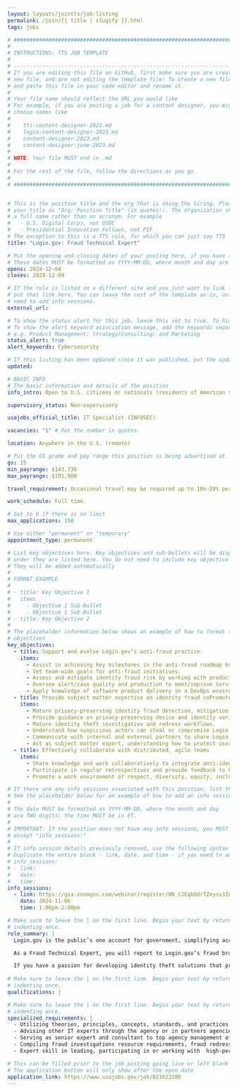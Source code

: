 ```yaml
---
layout: layouts/jointts/job-listing
permalink: /join/{{ title | slugify }}.html
tags: jobs

# ###############################################################################
#                                                                              #
# INSTRUCTIONS: TTS JOB TEMPLATE                                               #
#                                                                              #
# -----------------------------------------------------------------------------#
# If you are editing this file on GitHub, first make sure you are creating a   #
# new file, and are not editing the template file! To create a new file, copy  #
# and paste this file in your code editor and rename it.                       #
#                                                                              #
# Your file name should reflect the URL you would like                         #
# For example, if you are posting a job for a content designer, you might      #
# choose names like                                                            #
#                                                                              #
#    tts-content-designer-2023.md                                              #
#    login-content-designer-2023.md                                            #
#    content-designer-2023.md                                                  #
#    content-designer-june-2023.md                                             #
#                                                                              #
# NOTE: Your file MUST end in .md                                              #
#                                                                              #
# For the rest of the file, follow the directions as you go                    #
#                                                                              #
# ###############################################################################


# This is the position title and the org that is doing the hiring. Please format
# your title as "Org: Position Title" (in quotes!). The organization should be
# a full name rather than an acronym. For example
#   - U.S. Digital Corps, not USDC
#   - Presidential Innovation Fellows, not PIF
# The exception to this is a TTS role, for which you can just say TTS
title: "Login.gov: Fraud Technical Expert"

# Put the opening and closing dates of your posting here, if you have them
# These dates MUST be formatted as YYYY-MM-DD, where month and day are 2-digits
opens: 2024-12-04
closes: 2024-12-09

# If the role is listed on a different site and you just want to link to it,
# put that link here. You can leave the rest of the template as-is, unless you 
# need to add info sessions.
external_url:

# To show the status alert for this job, leave this set to true. To hide it, change to false
# To show the alert keyword association message, add the keywords separated by a semi-colon
# e.g. Product Management; Strategy/Consulting; and Marketing
status_alert: true
alert_keywords: Cybersecurity

# If this listing has been updated since it was published, put the updated date below in YYYY-MM-DD format.
updated:

# BASIC INFO
# The basic information and details of the position
info_intro: Open to U.S. citizens or nationals (residents of American Samoa and Swains Island). Subject to background check.

supervisory_status: Non-supervisory

usajobs_official_title: IT Specialist (INFOSEC)

vacancies: "1" # Put the number in quotes.

location: Anywhere in the U.S. (remote)

# Put the GS grade and pay range this position is being advertised at. For SES positions, set the value of gs to SES.
gs: 15
min_payrange: $143,736
max_payrange: $191,900

travel_requirement: Occasional travel may be required up to 10%-20% per year.

work_schedule: Full time.

# Set to 0 if there is no limit
max_applications: 150

# Use either "permanent" or "temporary"
appointment_type: permanent

# List key objectives here. Key objectives and sub-bullets will be displayed in the 
# order they are listed here. You do not need to include key objective numbers
# They will be added automatically
#
# FORMAT EXAMPLE
# 
# - title: Key Objective 1
#   items 
#     - Objective 1 Sub-Bullet
#     - Objective 1 Sub-Bullet
# - title: Key Objective 2
#
# The placeholder information below shows an example of how to format the key
# objectives
key_objectives:
  - title: Support and evolve Login.gov’s anti-fraud practice.
    items:
      - Assist in achieving key milestones in the anti-fraud roadmap by incorporating best practices in fraud prevention.
      - Set team-wide goals for anti-fraud initiatives.
      - Assess and mitigate identity fraud risk by working with product, platform, and security teams.
      - Oversee alert/case quality and production to meet/improve Service Level Agreements (SLAs).
      - Apply knowledge of software product delivery in a DevOps environment.
  - title: Provide subject matter expertise on identity fraud coPromote a work environment of respect, diversity, equity, inclusion, accessibility, mutual support, continuous learning, and commitment to customer / partner needs.
    items:
      - Mature privacy-preserving identity fraud detection, mitigation, investigation, and redress practices. 
      - Provide guidance on privacy-preserving device and identity verification technologies.
      - Mature identity theft investigative and redress workflows.
      - Understand how suspicious actors can steal or compromise Login.gov accounts.
      - Communicate with internal and external partners to share Login.gov’s fraud posture, priorities, risks, and operational processes.
      - Act as subject matter expert, understanding how to protect users privacy while building out identity fraud controls.
  - title: Effectively collaborate with distributed, agile teams
    items:
      - Share knowledge and work collaboratively to integrate anti-identity fraud principles into product and engineering practices.
      - Participate in regular retrospectives and provide feedback to help improve the way the team works.
      - Promote a work environment of respect, diversity, equity, inclusion, accessibility, mutual support, continuous learning, and commitment to customer / partner needs. 

# If there are any info sessions associated with this position, list them here
# See the placeholder below for an example of how to add an info session
# 
# The date MUST be formatted as YYYY-MM-DD, where the month and day
# are TWO digits; the time MUST be in ET.
#
# IMPORTANT: If the position does not have any info sessions, you MUST delete everything
# except "info_sessions:"
# 
# If info session details previously removed, use the following syntax to add one.  
# Duplicate the entire block - link, date, and time - if you need to add more than one session
# info_sessions:
# - link: 
#   date: 
#   time: 
info_sessions:
  - link: https://gsa.zoomgov.com/webinar/register/WN_CJEqbQdrTZeysv3Zu_8L6Q#/registration
    date: 2024-11-06
    time: 1:00pm-2:00pm

# Make sure to leave the | on the first line. Begin your text by returning to the next line and
# indenting once.
role_summary: |
  Login.gov is the public’s one account for government, simplifying access to government benefits and services for members of the public by enabling them to reuse one secure account across government agencies, and improving the security of government systems by enabling agencies to leverage a shared technology service to provide strong authentication and identity verification services to their customers. We focus on the complexities of digital identity authentication for the public, so agencies can focus on their mission.

  As a Fraud Technical Expert, you will report to Login.gov’s fraud branch supervisor. In this fully-remote position, you will provide strategic support to Login.gov’s fraud team, helping to achieve objectives for Login.gov’s anti-fraud program. You will lead efforts associated with improving Login.gov’s privacy-preserving fraud controls, investigative procedures, and redress procedures. You will research emerging threats and work closely with Login.gov’s fraud team to develop and mature anti-fraud capabilities.

  If you have a passion for developing identity theft solutions that preserve user privacy, this role could be a great fit for you. 
  
# Make sure to leave the | on the first line. Begin your text by returning to the next line and
# indenting once.
qualifications: |

# Make sure to leave the | on the first line. Begin your text by returning to the next line and
# indenting once. 
specialized_requirements: |
  - Utilizing theories, principles, concepts, standards, and practices sufficient to: develop new, privacy preserving identity fraud detection, mitigation, investigation, and redress principles and concepts.
  - Advising other IT experts through the agency or in partners agencies on a variety of situations and issues that involve identity fraud detection, mitigation, and redress techniques as applied to Login.gov.
  - Serving as senior expert and consultant to top agency management officials to advise on integrating anti-fraud programs with other programs of equivalent scope and complexity.
  - Compiling fraud investigations resource requirements, fraud redress resource requirements, and fraud analytics resource requirements.
  - Expert skill in leading, participating in or working with  high-performing engineering, security, IT or cross-functional teams in a collaborative manner to accomplish goals, developing and maintaining effective team relationships, and contributing to team’s performance and success.  

# This can be filled prior to the job posting going live or left blank #
# The application button will only show after the open date            #
application_link: https://www.usajobs.gov/job/821623200
---
```

